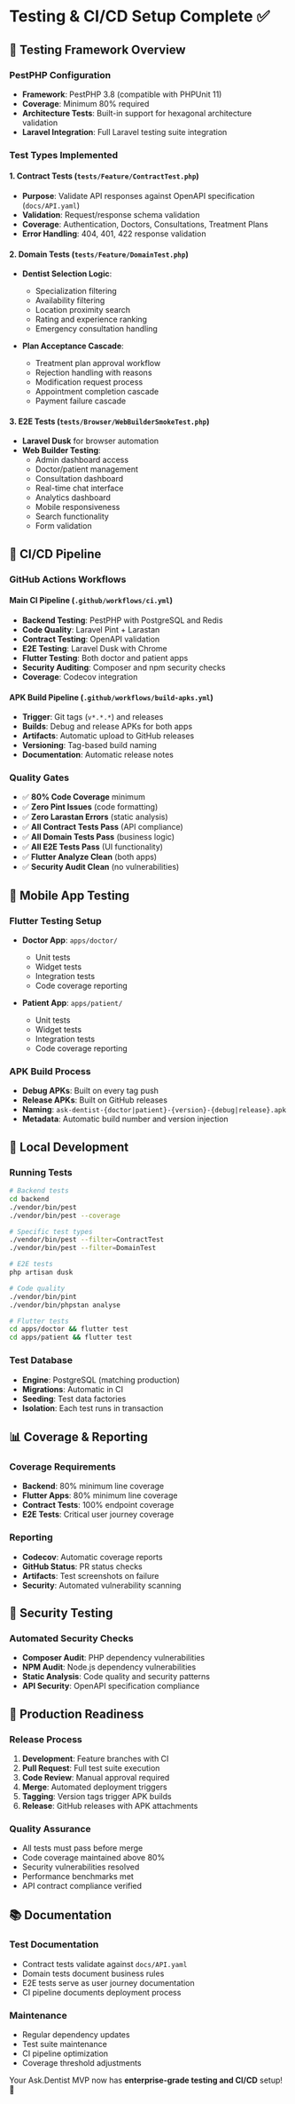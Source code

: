 # Testing & CI/CD Setup Complete ✅

## 🧪 Testing Framework Overview

### PestPHP Configuration
- **Framework**: PestPHP 3.8 (compatible with PHPUnit 11)
- **Coverage**: Minimum 80% required
- **Architecture Tests**: Built-in support for hexagonal architecture validation
- **Laravel Integration**: Full Laravel testing suite integration

### Test Types Implemented

#### 1. Contract Tests (`tests/Feature/ContractTest.php`)
- **Purpose**: Validate API responses against OpenAPI specification (`docs/API.yaml`)
- **Validation**: Request/response schema validation
- **Coverage**: Authentication, Doctors, Consultations, Treatment Plans
- **Error Handling**: 404, 401, 422 response validation

#### 2. Domain Tests (`tests/Feature/DomainTest.php`)
- **Dentist Selection Logic**:
  - Specialization filtering
  - Availability filtering  
  - Location proximity search
  - Rating and experience ranking
  - Emergency consultation handling

- **Plan Acceptance Cascade**:
  - Treatment plan approval workflow
  - Rejection handling with reasons
  - Modification request process
  - Appointment completion cascade
  - Payment failure cascade

#### 3. E2E Tests (`tests/Browser/WebBuilderSmokeTest.php`)
- **Laravel Dusk** for browser automation
- **Web Builder Testing**:
  - Admin dashboard access
  - Doctor/patient management
  - Consultation dashboard
  - Real-time chat interface
  - Analytics dashboard
  - Mobile responsiveness
  - Search functionality
  - Form validation

## 🚀 CI/CD Pipeline

### GitHub Actions Workflows

#### Main CI Pipeline (`.github/workflows/ci.yml`)
- **Backend Testing**: PestPHP with PostgreSQL and Redis
- **Code Quality**: Laravel Pint + Larastan
- **Contract Testing**: OpenAPI validation
- **E2E Testing**: Laravel Dusk with Chrome
- **Flutter Testing**: Both doctor and patient apps
- **Security Auditing**: Composer and npm security checks
- **Coverage**: Codecov integration

#### APK Build Pipeline (`.github/workflows/build-apks.yml`)
- **Trigger**: Git tags (`v*.*.*`) and releases
- **Builds**: Debug and release APKs for both apps
- **Artifacts**: Automatic upload to GitHub releases
- **Versioning**: Tag-based build naming
- **Documentation**: Automatic release notes

### Quality Gates
- ✅ **80% Code Coverage** minimum
- ✅ **Zero Pint Issues** (code formatting)
- ✅ **Zero Larastan Errors** (static analysis)
- ✅ **All Contract Tests Pass** (API compliance)
- ✅ **All Domain Tests Pass** (business logic)
- ✅ **All E2E Tests Pass** (UI functionality)
- ✅ **Flutter Analyze Clean** (both apps)
- ✅ **Security Audit Clean** (no vulnerabilities)

## 📱 Mobile App Testing

### Flutter Testing Setup
- **Doctor App**: `apps/doctor/`
  - Unit tests
  - Widget tests  
  - Integration tests
  - Code coverage reporting

- **Patient App**: `apps/patient/`
  - Unit tests
  - Widget tests
  - Integration tests
  - Code coverage reporting

### APK Build Process
- **Debug APKs**: Built on every tag push
- **Release APKs**: Built on GitHub releases
- **Naming**: `ask-dentist-{doctor|patient}-{version}-{debug|release}.apk`
- **Metadata**: Automatic build number and version injection

## 🔧 Local Development

### Running Tests
```bash
# Backend tests
cd backend
./vendor/bin/pest
./vendor/bin/pest --coverage

# Specific test types
./vendor/bin/pest --filter=ContractTest
./vendor/bin/pest --filter=DomainTest

# E2E tests
php artisan dusk

# Code quality
./vendor/bin/pint
./vendor/bin/phpstan analyse

# Flutter tests
cd apps/doctor && flutter test
cd apps/patient && flutter test
```

### Test Database
- **Engine**: PostgreSQL (matching production)
- **Migrations**: Automatic in CI
- **Seeding**: Test data factories
- **Isolation**: Each test runs in transaction

## 📊 Coverage & Reporting

### Coverage Requirements
- **Backend**: 80% minimum line coverage
- **Flutter Apps**: 80% minimum line coverage
- **Contract Tests**: 100% endpoint coverage
- **E2E Tests**: Critical user journey coverage

### Reporting
- **Codecov**: Automatic coverage reports
- **GitHub Status**: PR status checks
- **Artifacts**: Test screenshots on failure
- **Security**: Automated vulnerability scanning

## 🔐 Security Testing

### Automated Security Checks
- **Composer Audit**: PHP dependency vulnerabilities
- **NPM Audit**: Node.js dependency vulnerabilities
- **Static Analysis**: Code quality and security patterns
- **API Security**: OpenAPI specification compliance

## 🚀 Production Readiness

### Release Process
1. **Development**: Feature branches with CI
2. **Pull Request**: Full test suite execution
3. **Code Review**: Manual approval required
4. **Merge**: Automated deployment triggers
5. **Tagging**: Version tags trigger APK builds
6. **Release**: GitHub releases with APK attachments

### Quality Assurance
- All tests must pass before merge
- Code coverage maintained above 80%
- Security vulnerabilities resolved
- Performance benchmarks met
- API contract compliance verified

## 📚 Documentation

### Test Documentation
- Contract tests validate against `docs/API.yaml`
- Domain tests document business rules
- E2E tests serve as user journey documentation
- CI pipeline documents deployment process

### Maintenance
- Regular dependency updates
- Test suite maintenance
- CI pipeline optimization
- Coverage threshold adjustments

Your Ask.Dentist MVP now has **enterprise-grade testing and CI/CD** setup! 🎉